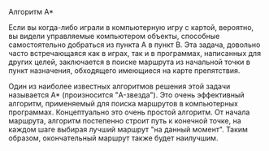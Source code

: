 Алгоритм A* 

Если вы когда-либо играли в компьютерную игру с картой, вероятно, вы видели управляемые компьютером объекты, способные самостоятельно добраться из пункта A в пункт B. Эта задача, довольно часто встречающаяся как в играх, так и в программах, написанных для других целей, заключается в поиске маршрута из начальной точки в пункт назначения, обходящего имеющиеся на карте препятствия.

Один из наиболее известных алгоритмов решения этой задачи называется A* (произносится "A-звезда"). Это очень эффективный алгоритм, применяемый для поиска маршрутов в компьютерных программах. Концептуально это очень простой алгоритм. От начала маршрута, алгоритм постепенно строит путь к конечной точке, на каждом шаге выбирая лучший маршрут "на данный момент". Таким образом, окончательный маршрут также будет наилучшим.
